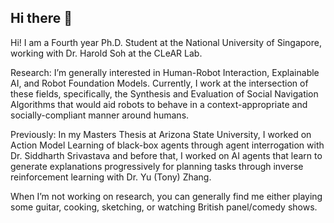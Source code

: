 ## Hi there 👋
Hi! I am a Fourth year Ph.D. Student at the National University of Singapore, working with Dr. Harold Soh at the CLeAR Lab.

Research: I’m generally interested in Human-Robot Interaction, Explainable AI, and Robot Foundation Models. Currently, I work at the intersection of these fields, specifically, the Synthesis and Evaluation of Social Navigation Algorithms that would aid robots to behave in a context-appropriate and socially-compliant manner around humans.

Previously: In my Masters Thesis at Arizona State University, I worked on Action Model Learning of black-box agents through agent interrogation with Dr. Siddharth Srivastava and before that, I worked on AI agents that learn to generate explanations progressively for planning tasks through inverse reinforcement learning with Dr. Yu (Tony) Zhang.

When I’m not working on research, you can generally find me either playing some guitar, cooking, sketching, or watching British panel/comedy shows.
<!--
**raoshashank/raoshashank** is a ✨ _special_ ✨ repository because its `README.md` (this file) appears on your GitHub profile.

Here are some ideas to get you started:

- 🔭 I’m currently working on ...
- 🌱 I’m currently learning ...
- 👯 I’m looking to collaborate on ...
- 🤔 I’m looking for help with ...
- 💬 Ask me about ...
- 📫 How to reach me: ...
- 😄 Pronouns: ...
- ⚡ Fun fact: ...
-->

